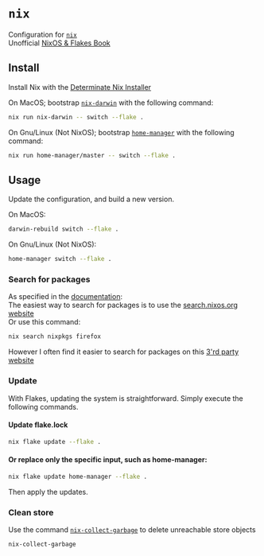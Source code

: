 # `nix`

Configuration for [`nix`](https://nixos.org/learn/)  
Unofficial [NixOS & Flakes Book](https://nixos-and-flakes.thiscute.world/introduction/)

## Install

Install Nix with the [Determinate Nix Installer](https://github.com/DeterminateSystems/nix-installer)

On MacOS; bootstrap [`nix-darwin`](https://github.com/LnL7/nix-darwin) with the following command:
``` bash
nix run nix-darwin -- switch --flake .
```

On Gnu/Linux (Not NixOS); bootstrap [`home-manager`](https://github.com/nix-community/home-manager) with the following command:
``` bash
nix run home-manager/master -- switch --flake .
```

## Usage

Update the configuration, and build a new version.

On MacOS:
``` bash
darwin-rebuild switch --flake .
```

On Gnu/Linux (Not NixOS):
``` bash
home-manager switch --flake .
```

### Search for packages

As specified in the [documentation](https://nixos.wiki/wiki/Searching_packages):  
The easiest way to search for packages is to use the [search.nixos.org website](https://search.nixos.org/packages)  
Or use this command: 
``` bash
nix search nixpkgs firefox
```

However I often find it easier to search for packages on this [3'rd party website](https://searchix.alanpearce.eu/all/search)

### Update

With Flakes, updating the system is straightforward. Simply execute the following commands.

#### Update flake.lock
``` bash
nix flake update --flake .
```

#### Or replace only the specific input, such as home-manager:
``` bash
nix flake update home-manager --flake .
```

Then apply the updates.

### Clean store

Use the command [`nix-collect-garbage`](https://nix.dev/manual/nix/2.24/command-ref/nix-collect-garbage.html) to delete unreachable store objects
``` bash
nix-collect-garbage
```

